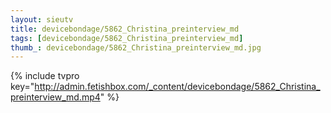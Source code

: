 ```yaml
--- 
layout: sieutv
title: devicebondage/5862_Christina_preinterview_md
tags: [devicebondage/5862_Christina_preinterview_md]
thumb_: devicebondage/5862_Christina_preinterview_md.jpg
---
```

{% include tvpro key="http://admin.fetishbox.com/_content/devicebondage/5862_Christina_preinterview_md.mp4" %} 
